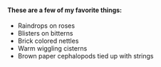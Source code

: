 #### These are a few of my favorite things:
* Raindrops on roses
* Blisters on bitterns
* Brick colored nettles
* Warm wiggling cisterns
* Brown paper cephalopods tied up with strings
